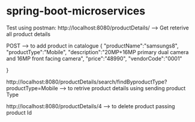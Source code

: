 # spring-boot-microservices


Test using postman:
http://localhost:8080/productDetails/ --> Get reterive all product details

POST --> to add product in catalogue
{
	"productName":"samsungs8",
	"productType":"Mobile",
	"description":"20MP+16MP primary dual camera and 16MP front facing camera",
	"price":"48990",
	"vendorCode":"0001"
	
}

http://localhost:8080/productDetails/search/findByproductType?productType=Mobile --> to retrive product details using sending product Type

http://localhost:8080/productDetails/4 --> to delete product passing product Id